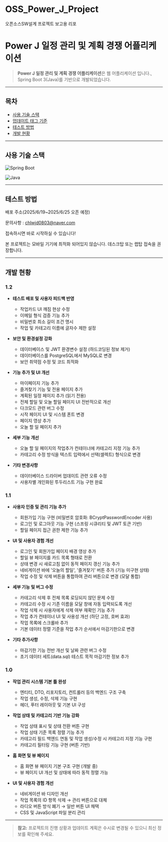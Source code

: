 # OSS_Power_J_Project
오픈소스SW설계 프로젝트 보고용 리포


# Power J 일정 관리 및 계획 경쟁 어플리케이션

> **Power J 일정 관리 및 계획 경쟁 어플리케이션**은 웹 어플리케이션 입니다., Spring Boot 3(Java)를 기반으로 개발되었습니다.

---

## 목차
- [사용 기술 스택](#사용-기술-스택)
- [업데이트 태그 기준](#업데이트-태그-기준)
- [테스트 방법](#테스트-방법)
- [개발 현황](#개발-현황)

---

## 사용 기술 스택 
  ![Spring Boot](https://img.shields.io/badge/Spring%20Boot-6DB33F?style=for-the-badge&logo=springboot&logoColor=white)
  
  ![Java](https://img.shields.io/badge/Java-A0522D?style=for-the-badge&logo=java&logoColor=white)

---

## 테스트 방법

배포 주소(2025/6/19~2025/6/25 오픈 예정)

문의사항 : chlwjd0803@naver.com

접속하시면 바로 시작하실 수 있습니다!

본 프로젝트는 모바일 기기에 최적화 되어있지 않습니다.
데스크탑 또는 랩탑 접속을 권장합니다.

---

## 개발 현황

### 1.2

- **테스트 배포 및 사용자 피드백 반영**
  - 작업카드 UI 깨짐 현상 수정
  - 이메일 형식 검증 기능 추가
  - 비밀번호 최소 길이 조건 명시
  - 작업 및 카테고리 이름에 글자수 제한 설정

- **보안 및 환경설정 강화**
  - 데이터베이스 및 JWT 환경변수 설정 (하드코딩된 정보 제거)
  - 데이터베이스를 PostgreSQL에서 MySQL로 변경
  - 보안 취약점 수정 및 코드 최적화

- **기능 추가 및 UI 개선**
  - 마이페이지 기능 추가
  - 즐겨찾기 기능 및 전용 페이지 추가
  - 계획된 일정 페이지 추가 (읽기 전용)
  - 전체 할일 및 오늘 할일 페이지 UI 전반적으로 개선
  - 다크모드 관련 버그 수정
  - 시작 페이지 UI 및 시스템 폰트 변경
  - 페이지 영상 추가
  - 오늘 할 일 페이지 추가

- **세부 기능 개선**
  - 오늘 할 일 페이지의 작업추가 컨테이너에 카테고리 지정 기능 추가
  - 카테고리 수정 방식을 텍스트 입력에서 선택(셀렉트) 형식으로 변경

- **기타 변경사항**
  - 데이터베이스 드라이버 업데이트 관련 오류 수정
  - 사용자별 개인화된 투두리스트 기능 구현 완료


### 1.1
- **사용자 인증 및 관리 기능 추가**
  - 회원가입 기능 구현 (비밀번호 암호화: BCryptPasswordEncoder 사용)
  - 로그인 및 로그아웃 기능 구현 (스프링 시큐리티 및 JWT 토큰 기반)
  - 할일 페이지 접근 권한 제한 기능 추가

- **UI 및 사용자 경험 개선**
  - 로그인 및 회원가입 페이지 배경 영상 추가
  - 할일 뷰 페이지를 카드 목록 형태로 전환
  - 상태 변경 시 새로고침 없이 동적 페이지 갱신 기능 추가
  - 네비게이션 바에 '오늘의 할일', '즐겨찾기' 버튼 추가 (기능 미구현 상태)
  - 작업 수정 및 삭제 버튼을 통합하여 관리 버튼으로 변경 (모달 통합)

- **세부 기능 및 버그 수정**
  - 카테고리 삭제 후 전체 목록 로딩되지 않던 문제 수정
  - 카테고리 수정 시 기존 이름을 모달 창에 자동 입력되도록 개선
  - 작업 삭제 시 사용자에게 삭제 여부 재확인 기능 추가
  - 작업 추가 컨테이너 UI 및 사용성 개선 (하단 고정, 호버 효과)
  - 작업 목록에 스크롤바 추가
  - 기본 데이터 정렬 기준을 작업 추가 순서에서 마감기한으로 변경

- **기타 추가사항**
  - 마감기한 기능 전반 개선 및 날짜 관련 버그 수정
  - 초기 데이터 세트(data.sql) 테스트 목적 마감기한 정보 추가


### 1.0
- **작업 관리 시스템 기본 틀 완성**
  - 엔티티, DTO, 리포지토리, 컨트롤러 등의 백엔드 구조 구축
  - 작업 생성, 수정, 삭제 기능 구현
  - 헤더, 푸터 레이아웃 및 기본 UI 구성

- **작업 상태 및 카테고리 기반 기능 강화**
  - 작업 상태 표시 및 상태 전환 버튼 구현
  - 작업 상태 기준 목록 정렬 기능 추가
  - 카테고리 필드 백엔드 연동 및 작업 생성/수정 시 카테고리 지정 기능 구현
  - 카테고리 필터링 기능 구현 (버튼 기반)

- **홈 화면 및 뷰 페이지**
  - 홈 화면 뷰 페이지 기본 구조 구현 (개발 중)
  - 뷰 페이지 UI 개선 및 상태에 따라 동적 정렬 가능

- **UI 및 사용자 경험 개선**
  - 네비게이션 바 디자인 개선
  - 작업 목록의 ID 항목 삭제 → 관리 버튼으로 대체
  - 라디오 버튼 방식 폐기 → 일반 버튼 UI 채택
  - CSS 및 JavaScript 파일 분리 관리

---

> **참고:** 프로젝트의 진행 상황과 업데이트 계획은 수시로 변경될 수 있으니 최신 정보를 확인해 주세요.
